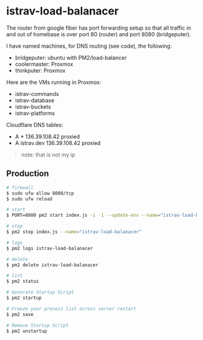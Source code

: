 istrav-load-balanacer
========

The router from google fiber has port forwarding setup so that
all traffic in and out of homebase is over port 80 (router) 
and port 8080 (bridgeputer). 

I have named machines, for DNS routing (see code), the following:
- bridgeputer: ubuntu with PM2/load-balancer
- coolermaster: Proxmox
- thinkputer: Proxmox

Here are the VMs running in Proxmox:
- istrav-commands
- istrav-database
- istrav-buckets
- istrav-platforms

Cloudflare DNS tables:
- A * 136.39.108.42 proxied
- A istrav.dev 136.39.108.42 proxied
> note: that is not my ip


## Production
```bash
# firewall
$ sudo ufw allow 8080/tcp
$ sudo ufw reload

# start
$ PORT=8080 pm2 start index.js -i -1 --update-env --name="istrav-load-balanacer"

# stop
$ pm2 stop index.js --name="istrav-load-balanacer"

# logs
$ pm2 logs istrav-load-balanacer

# delete
$ pm2 delete istrav-load-balanacer

# list
$ pm2 status

# Generate Startup Script
$ pm2 startup

# Freeze your process list across server restart
$ pm2 save

# Remove Startup Script
$ pm2 unstartup
```